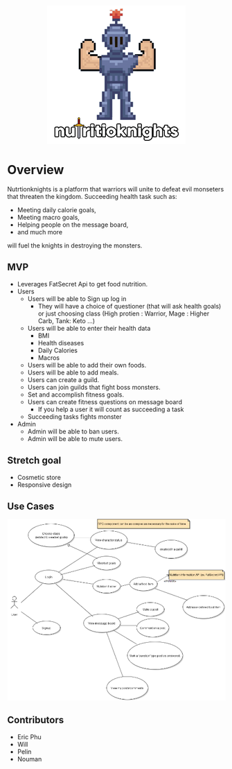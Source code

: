 
<p align="center">
<img src=img/logobetter.png/>
  </p>

# Overview

Nutrtionknights is a platform that warriors will unite to defeat evil monseters that threaten the kingdom.
Succeeding health task such as: 
- Meeting daily calorie goals, 
- Meeting macro goals,
- Helping people on the message board,
- and much more

will fuel the knights in destroying the monsters.

## MVP

- Leverages FatSecret Api to get food nutrition.
- Users
  - Users will be able to Sign up log in
    - They will have a choice of questioner (that will ask health goals) or just choosing class (High protien : Warrior, Mage : Higher Carb, Tank: Keto ...)
  - Users will be able to enter their health data
    - BMI
    - Health diseases
    - Daily Calories
    - Macros
  - Users will be able to add their own foods.
  - Users will be able to add meals.
  - Users can create a guild.
  - Users can join guilds that fight boss monsters.
  - Set and accomplish fitness goals.
  - Users can create fitness questions on message board
    - If you help a user it will count as succeeding a task
  - Succeeding tasks fights monster
- Admin
  - Admin will be able to ban users.
  - Admin will be able to mute users.
## Stretch goal
- Cosmetic store
- Responsive design

## Use Cases
![](img/nutritioknights_user_use_cases.png)

## Contributors
- Eric Phu
- Will
- Pelin
- Nouman

